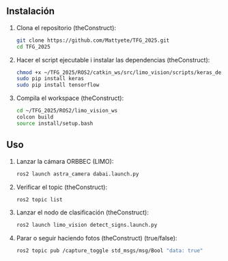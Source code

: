 ## Instalación

1. Clona el repositorio (theConstruct):
   ```bash
   git clone https://github.com/Mattyete/TFG_2025.git
   cd TFG_2025
   
2. Hacer el script ejecutable i instalar las dependencias (theConstruct):
   ```bash
   chmod +x ~/TFG_2025/ROS2/catkin_ws/src/limo_vision/scripts/keras_detector.py
   sudo pip install keras
   sudo pip install tensorflow
   
3. Compila el workspace (theConstruct):
   ```bash
   cd ~/TFG_2025/ROS2/limo_vision_ws
   colcon build
   source install/setup.bash
   
## Uso

1. Lanzar la cámara ORBBEC (LIMO):
   ```bash
   ros2 launch astra_camera dabai.launch.py

2. Verificar el topic (theConstruct):
   ```bash
   ros2 topic list
   
3. Lanzar el nodo de clasificación (theConstruct):
   ```bash
   ros2 launch limo_vision detect_signs.launch.py

4. Parar o seguir haciendo fotos (theConstruct) (true/false):
   ```bash
   ros2 topic pub /capture_toggle std_msgs/msg/Bool "data: true"
